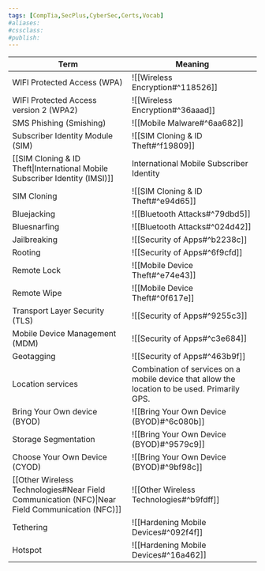 ```yaml
---
tags: [CompTia,SecPlus,CyberSec,Certs,Vocab]
#aliases:
#cssclass:
#publish:
---
```


| Term                                            | Meaning                                                                                       |
| ----------------------------------------------- | --------------------------------------------------------------------------------------------- |
| WIFI Protected Access (WPA)                     | ![[Wireless Encryption#^118526]]                                                              |
| WIFI Protected Access version 2 (WPA2)          | ![[Wireless Encryption#^36aaad]]                                                              |
| SMS Phishing (Smishing)                         | ![[Mobile Malware#^6aa682]]                                                                   |
| Subscriber Identity Module (SIM)                | ![[SIM Cloning & ID Theft#^f19809]]                                                           |
| [[SIM Cloning & ID Theft\|International Mobile Subscriber Identity (IMSI)]] | International Mobile Subscriber Identity                                                      |
| SIM Cloning                                     | ![[SIM Cloning & ID Theft#^e94d65]]                                                           |
| Bluejacking                                     | ![[Bluetooth Attacks#^79dbd5]]                                                                |
| Bluesnarfing                                    | ![[Bluetooth Attacks#^024d42]]                                                                |
| Jailbreaking                                    | ![[Security of Apps#^b2238c]]                                                                 |
| Rooting                                         | ![[Security of Apps#^6f9cfd]]                                                                 |
| Remote Lock                                     | ![[Mobile Device Theft#^e74e43]]                                                              |
| Remote Wipe                                     | ![[Mobile Device Theft#^0f617e]]                                                              |
| Transport Layer Security (TLS)                  | ![[Security of Apps#^9255c3]]                                                                 |
| Mobile Device Management (MDM)                  | ![[Security of Apps#^c3e684]]                                                                 |
| Geotagging                                      | ![[Security of Apps#^463b9f]]                                                                 |
| Location services                               | Combination of services on a mobile device that allow the location to be used. Primarily GPS. |
| Bring Your Own device (BYOD)                    | ![[Bring Your Own Device (BYOD)#^6c080b]]                                                              |
| Storage Segmentation                            | ![[Bring Your Own Device (BYOD)#^9579c9]]                                                     |
| Choose Your Own Device (CYOD)                   | ![[Bring Your Own Device (BYOD)#^9bf98c]]                                                     |
| [[Other Wireless Technologies#Near Field Communication (NFC)\|Near Field Communication (NFC)]]                  | ![[Other Wireless Technologies#^b9fdff]]                                                         |
| Tethering                                       | ![[Hardening Mobile Devices#^092f4f]]                                                         |
| Hotspot                                         | ![[Hardening Mobile Devices#^16a462]]                                                         |
